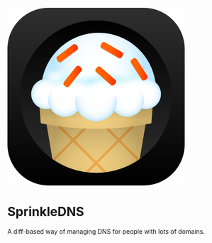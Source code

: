 ![SprinkleDNS logo](logos/SDNS.svg)

# SprinkleDNS

A diff-based way of managing DNS for people with lots of domains.
